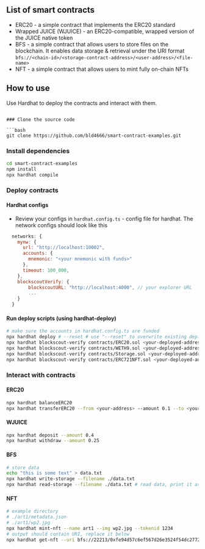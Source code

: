 ## List of smart contracts

- ERC20 - a simple contract that implements the ERC20 standard
- Wrapped JUICE (WJUICE) - an ERC20-compatible, wrapped version of the JUICE native token
- BFS - a simple contract that allows users to store files on the blockchain. It enables data storage & retrieval under the URI format `bfs://<chain-id>/<storage-contract-address>/<user-address>/<file-name>`
- NFT - a simple contract that allows users to mint fully on-chain NFTs

## How to use

Use Hardhat to deploy the contracts and interact with them.

```

### Clone the source code

```bash
git clone https://github.com/bld4666/smart-contract-examples.git
```

### Install dependencies

```bash
cd smart-contract-examples
npm install
npx hardhat compile
```

### Deploy contracts

#### Hardhat configs

- Review your configs in `hardhat.config.ts` - config file for hardhat. The network configs should look like this
```js
  networks: {
    mynw: {
      url: "http://localhost:10002",
      accounts: {
        mnemonic: "<your mnemonic with funds>"
      },
      timeout: 100_000,
    },
    blockscoutVerify: {
    	blockscoutURL: "http://localhost:4000", // your explorer URL
    	...
    }
  }
```

#### Run deploy scripts (using hardhat-deploy)
```bash
# make sure the accounts in hardhat.config.ts are funded
npx hardhat deploy # --reset # use "--reset" to overwrite existing deployments
npx hardhat blockscout-verify contracts/ERC20.sol <your-deployed-address>
npx hardhat blockscout-verify contracts/WETH9.sol <your-deployed-address>
npx hardhat blockscout-verify contracts/Storage.sol <your-deployed-address>
npx hardhat blockscout-verify contracts/ERC721NFT.sol <your-deployed-address>
```

### Interact with contracts

#### ERC20

```bash
npx hardhat balanceERC20
npx hardhat transferERC20 --from <your-address> --amount 0.1 --to <your-address>
```

#### WJUICE

```bash
npx hardhat deposit --amount 0.4
npx hardhat withdraw --amount 0.25
```

#### BFS

```bash
# store data
echo "this is some text" > data.txt
npx hardhat write-storage --filename ./data.txt
npx hardhat read-storage --filename ./data.txt # read data, print it as readable text
```

#### NFT

```bash
# example directory
# ./art1/metadata.json
# ./art1/wp2.jpg
npx hardhat mint-nft --name art1 --img wp2.jpg --tokenid 1234
# output should contain URI, replace it below
npx hardhat get-nft --uri bfs://22213/0xfe94d57c6ef567d26e3524f54dc2772329092ffd/0xd3b0932Dff95a56c6024328162a3040F5e717F76/art1
```

